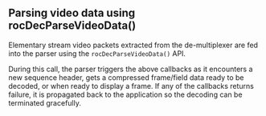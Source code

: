 ## Parsing video data using rocDecParseVideoData()

Elementary stream video packets extracted from the de-multiplexer are fed into the parser using the `rocDecParseVideoData()` API. 

During this call, the parser triggers the above callbacks as it encounters a new sequence header, gets a compressed frame/field data ready to be decoded, or when ready to display a frame. If any of the callbacks returns failure, it is propagated back to the application so the decoding can be terminated gracefully.
